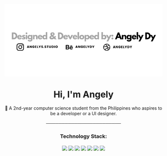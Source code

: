 <img align='center' src="banner.png">
<h1 align="center">
  Hi, I'm Angely
</h1>
<p align="center"> 
  🌱 A 2nd-year computer science student from the Philippines who aspires to be a developer or a UI designer.
</p>
<p align='center'>
  ────────────────────────
</p>
<h3 align='center'>
  Technology Stack:
  <br><br>
  <img src="https://img.icons8.com/color/48/000000/html-5--v1.png"/>
  <img src="https://img.icons8.com/color/48/000000/css3.png"/>
  <img src="https://img.icons8.com/color/48/000000/sass.png"/>
  <img src="https://img.icons8.com/color/48/000000/javascript--v1.png"/>
  <img src="https://img.icons8.com/color/48/000000/python--v1.png"/>
  <img src="https://img.icons8.com/color/48/000000/java-coffee-cup-logo--v1.png"/>
  <img src="https://img.icons8.com/color/48/000000/figma--v1.png"/>
</h3>
<br>
